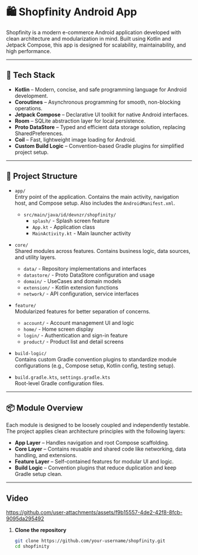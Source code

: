 # 🛍️ Shopfinity Android App

Shopfinity is a modern e-commerce Android application developed with clean architecture and modularization in mind. Built using Kotlin and Jetpack Compose, this app is designed for scalability, maintainability, and high performance.

---

## 🚀 Tech Stack

- **Kotlin** – Modern, concise, and safe programming language for Android development.
- **Coroutines** – Asynchronous programming for smooth, non-blocking operations.
- **Jetpack Compose** – Declarative UI toolkit for native Android interfaces.
- **Room** – SQLite abstraction layer for local persistence.
- **Proto DataStore** – Typed and efficient data storage solution, replacing SharedPreferences.
- **Coil** – Fast, lightweight image loading for Android.
- **Custom Build Logic** – Convention-based Gradle plugins for simplified project setup.

---

## 🧱 Project Structure

- `app/`  
  Entry point of the application. Contains the main activity, navigation host, and Compose setup. Also includes the `AndroidManifest.xml`.

    - `src/main/java/id/devnzr/shopfinity/`
        - `splash/` - Splash screen feature
        - `App.kt` - Application class
        - `MainActivity.kt` - Main launcher activity

- `core/`  
  Shared modules across features. Contains business logic, data sources, and utility layers.

    - `data/` - Repository implementations and interfaces
    - `datastore/` - Proto DataStore configuration and usage
    - `domain/` - UseCases and domain models
    - `extension/` - Kotlin extension functions
    - `network/` - API configuration, service interfaces

- `feature/`  
  Modularized features for better separation of concerns.

    - `account/` - Account management UI and logic
    - `home/` - Home screen display
    - `login/` - Authentication and sign-in feature
    - `product/` - Product list and detail screens

- `build-logic/`  
  Contains custom Gradle convention plugins to standardize module configurations (e.g., Compose setup, Kotlin config, testing setup).

- `build.gradle.kts`, `settings.gradle.kts`  
  Root-level Gradle configuration files.

---

## 📦 Module Overview

Each module is designed to be loosely coupled and independently testable. The project applies clean architecture principles with the following layers:

- **App Layer** – Handles navigation and root Compose scaffolding.
- **Core Layer** – Contains reusable and shared code like networking, data handling, and extensions.
- **Feature Layer** – Self-contained features for modular UI and logic.
- **Build Logic** – Convention plugins that reduce duplication and keep Gradle setup clean.

---

## Video



https://github.com/user-attachments/assets/f9b15557-4de2-42f8-8fcb-9095da295492



1. **Clone the repository**
   ```bash
   git clone https://github.com/your-username/shopfinity.git
   cd shopfinity
